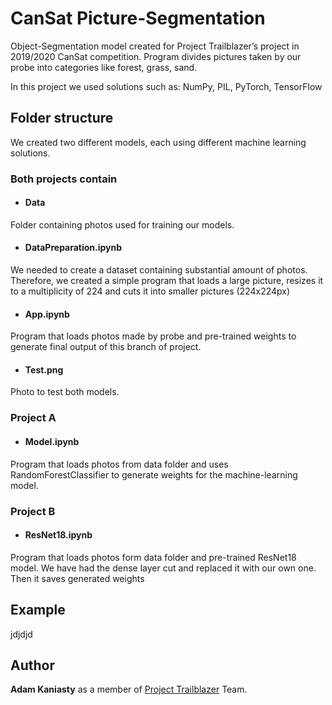 # CanSat Picture-Segmentation

Object-Segmentation model created for Project Trailblazer’s project in 2019/2020 CanSat competition. Program divides pictures taken by our probe into categories like forest, grass, sand. 

In this project we used solutions such as: NumPy, PIL, PyTorch, TensorFlow
## Folder structure
We created two different models, each using different machine learning solutions.
### Both projects contain
 - #### Data
 Folder containing photos used for training our models.
 - #### DataPreparation.ipynb
We needed to create a dataset containing substantial amount of photos. Therefore, we created a simple program that loads a large picture, resizes it to 
a multiplicity of 224 and cuts it into smaller pictures (224x224px)
 - #### App.ipynb
Program that loads photos made by probe and 
pre-trained weights to generate final output of this branch of project.
 - #### Test.png
 Photo to test both models.
 ### Project A
 - #### Model.ipynb
Program that loads photos from data folder and uses RandomForestClassifier to generate weights for the machine-learning model.
 ### Project B
 
 - #### ResNet18.ipynb
 Program that loads photos form data folder and 
 pre-trained ResNet18 model. We have had the dense layer cut and replaced it with our own one. Then it saves generated weights

 

## Example
jdjdjd
## Author

**Adam Kaniasty** as a member of [Project Trailblazer](http://www.project-trailblazer.pl/) Team.

